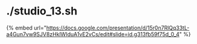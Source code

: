# ./studio\_13.sh

{% embed url="https://docs.google.com/presentation/d/15r0n7RlQq33tL-a4Gun7vw9SJV8zHklWIduA1vE2vCs/edit#slide=id.g313fb59f75d_0_4" %}
